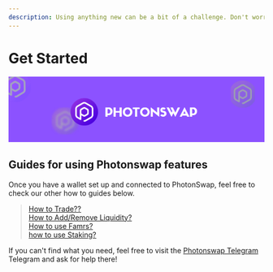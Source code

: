 ```yaml
---
description: Using anything new can be a bit of a challenge. Don't worry though, we've created a range of guides to help you get comfortable with Photonswap
---
```


# Get Started
![](../.gitbook/assets/photonswap-banner2.png)

## Guides for using Photonswap features

Once you have a wallet set up and connected to PhotonSwap, feel free to check our other how to guides below.

> [How to Trade??](https://docs.photonswap.finance/get-started-page/how-to-trade)\
> [How to Add/Remove Liquidity?](https://docs.photonswap.finance/get-started-page/how-to-add-remove-liquidity)\
> [How to use Famrs?](https://docs.photonswap.finance/get-started-page/how-to-use-farms)\
> [how to use Staking?](https://docs.photonswap.finance/get-started-page/how-to-stake)


If you can't find what you need, feel free to visit the [Photonswap Telegram](https://t.me/photonswap_fi) Telegram and ask for help there!